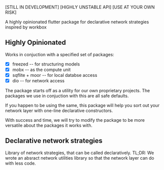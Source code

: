 [STILL IN DEVELOPMENT] [HIGHLY UNSTABLE API] [USE AT YOUR OWN RISK]

A highly opinionated flutter package for declarative network strategies inspired by workbox

## Highly Opinionated
Works in conjuction with a specified set of packages:
- [x] freezed -- for structuring models
- [x] mobx -- as the compute unit
- [x] sqflite + moor -- for local databse access
- [x] dio -- for network access

The package starts off as a utility for our own proprietary projects. The packages we use
in conjuction with this are all safe defaults.

If you happen to be using the same, this package will help you sort out your network layer
with one-line declarative constructors.

With success and time, we will try to modify the package to be more versatile about the packages it works with.

## Declarative network strategies
Library of network strategies, that can be called declaratively. 
TL;DR: We wrote an absract network utilities library so that the network layer can do with less code.

